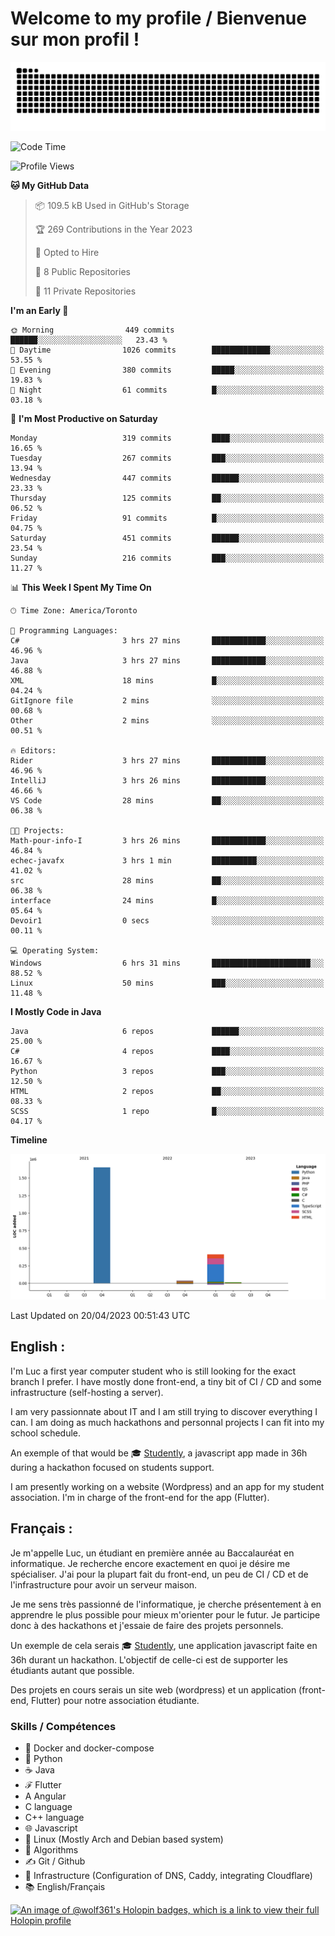 # Welcome to my profile / Bienvenue sur mon profil !

![snake gif](https://github.com/wolf-361/wolf-361/blob/output/github-contribution-grid-snake.svg)

<!--START_SECTION:waka-->
![Code Time](http://img.shields.io/badge/Code%20Time-19%20hrs%2057%20mins-blue)

![Profile Views](http://img.shields.io/badge/Profile%20Views-2-blue)

**🐱 My GitHub Data** 

> 📦 109.5 kB Used in GitHub's Storage 
 > 
> 🏆 269 Contributions in the Year 2023
 > 
> 💼 Opted to Hire
 > 
> 📜 8 Public Repositories 
 > 
> 🔑 11 Private Repositories 
 > 
**I'm an Early 🐤** 

```text
🌞 Morning                449 commits         ██████░░░░░░░░░░░░░░░░░░░   23.43 % 
🌆 Daytime                1026 commits        █████████████░░░░░░░░░░░░   53.55 % 
🌃 Evening                380 commits         █████░░░░░░░░░░░░░░░░░░░░   19.83 % 
🌙 Night                  61 commits          █░░░░░░░░░░░░░░░░░░░░░░░░   03.18 % 
```
📅 **I'm Most Productive on Saturday** 

```text
Monday                   319 commits         ████░░░░░░░░░░░░░░░░░░░░░   16.65 % 
Tuesday                  267 commits         ███░░░░░░░░░░░░░░░░░░░░░░   13.94 % 
Wednesday                447 commits         ██████░░░░░░░░░░░░░░░░░░░   23.33 % 
Thursday                 125 commits         ██░░░░░░░░░░░░░░░░░░░░░░░   06.52 % 
Friday                   91 commits          █░░░░░░░░░░░░░░░░░░░░░░░░   04.75 % 
Saturday                 451 commits         ██████░░░░░░░░░░░░░░░░░░░   23.54 % 
Sunday                   216 commits         ███░░░░░░░░░░░░░░░░░░░░░░   11.27 % 
```


📊 **This Week I Spent My Time On** 

```text
🕑︎ Time Zone: America/Toronto

💬 Programming Languages: 
C#                       3 hrs 27 mins       ████████████░░░░░░░░░░░░░   46.96 % 
Java                     3 hrs 27 mins       ████████████░░░░░░░░░░░░░   46.88 % 
XML                      18 mins             █░░░░░░░░░░░░░░░░░░░░░░░░   04.24 % 
GitIgnore file           2 mins              ░░░░░░░░░░░░░░░░░░░░░░░░░   00.68 % 
Other                    2 mins              ░░░░░░░░░░░░░░░░░░░░░░░░░   00.51 % 

🔥 Editors: 
Rider                    3 hrs 27 mins       ████████████░░░░░░░░░░░░░   46.96 % 
IntelliJ                 3 hrs 26 mins       ████████████░░░░░░░░░░░░░   46.66 % 
VS Code                  28 mins             ██░░░░░░░░░░░░░░░░░░░░░░░   06.38 % 

🐱‍💻 Projects: 
Math-pour-info-I         3 hrs 26 mins       ████████████░░░░░░░░░░░░░   46.84 % 
echec-javafx             3 hrs 1 min         ██████████░░░░░░░░░░░░░░░   41.02 % 
src                      28 mins             ██░░░░░░░░░░░░░░░░░░░░░░░   06.38 % 
interface                24 mins             █░░░░░░░░░░░░░░░░░░░░░░░░   05.64 % 
Devoir1                  0 secs              ░░░░░░░░░░░░░░░░░░░░░░░░░   00.11 % 

💻 Operating System: 
Windows                  6 hrs 31 mins       ██████████████████████░░░   88.52 % 
Linux                    50 mins             ███░░░░░░░░░░░░░░░░░░░░░░   11.48 % 
```

**I Mostly Code in Java** 

```text
Java                     6 repos             ██████░░░░░░░░░░░░░░░░░░░   25.00 % 
C#                       4 repos             ████░░░░░░░░░░░░░░░░░░░░░   16.67 % 
Python                   3 repos             ███░░░░░░░░░░░░░░░░░░░░░░   12.50 % 
HTML                     2 repos             ██░░░░░░░░░░░░░░░░░░░░░░░   08.33 % 
SCSS                     1 repo              █░░░░░░░░░░░░░░░░░░░░░░░░   04.17 % 
```



**Timeline**

![Lines of Code chart](https://raw.githubusercontent.com/wolf-361/wolf-361/main/assets/bar_graph.png)


 Last Updated on 20/04/2023 00:51:43 UTC
<!--END_SECTION:waka-->

## English : 

I'm Luc a first year computer student who is still looking for the exact branch I prefer. I have mostly done front-end, a tiny bit of CI / CD and some infrastructure (self-hosting a server).

I am very passionnate about IT and I am still trying to discover everything I can. I am doing as much hackathons and personnal projects I can fit into my school schedule.

An exemple of that would be 🎓 [Studently](https://github.com/wolf-361/Studently-CodeJam12), a javascript app made in 36h during a hackathon focused on students support.

I am presently working on a website (Wordpress) and an app for my student association. I'm in charge of the front-end for the app (Flutter).

## Français :

Je m'appelle Luc, un étudiant en première année au Baccalauréat en informatique. Je recherche encore exactement en quoi je désire me spécialiser. J'ai pour la plupart fait du front-end, un peu de CI / CD et de l'infrastructure pour avoir un serveur maison.

Je me sens très passionné de l'informatique, je cherche présentement à en apprendre le plus possible pour mieux m'orienter pour le futur. Je participe donc à des hackathons et j'essaie de faire des projets personnels.

Un exemple de cela serais 🎓 [Studently](https://github.com/wolf-361/Studently-CodeJam12), une application javascript faite en 36h durant un hackathon. L'objectif de celle-ci est de supporter les étudiants autant que possible.

Des projets en cours serais un site web (wordpress) et un application (front-end, Flutter) pour notre association étudiante.

###  Skills / Compétences

* 🐋 Docker and docker-compose
* 🐍 Python
* ☕ Java
* ℱ Flutter
* A Angular
* C language
* C++ language
* 🌐 Javascript
* 🐧 Linux (Mostly Arch and Debian based system)
* 🧩 Algorithms
* ✍️ Git / Github
* 📜 Infrastructure (Configuration of DNS, Caddy, integrating Cloudflare)
* 📚 English/Français

[![An image of @wolf361's Holopin badges, which is a link to view their full Holopin profile](https://holopin.me/wolf361)](https://holopin.io/@wolf361)


